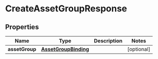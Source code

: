 

# CreateAssetGroupResponse

## Properties

Name | Type | Description | Notes
------------ | ------------- | ------------- | -------------
**assetGroup** | [**AssetGroupBinding**](AssetGroupBinding.md) |  |  [optional]




